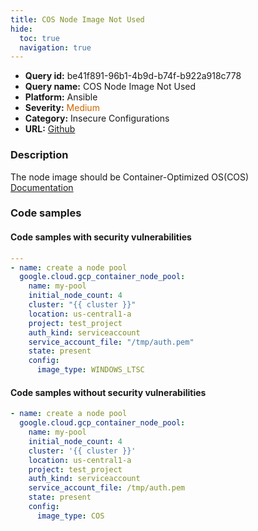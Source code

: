 ```yaml
---
title: COS Node Image Not Used
hide:
  toc: true
  navigation: true
---
```


<style>
  .highlight .hll {
    background-color: #ff171742;
  }
  .md-content {
    max-width: 1100px;
    margin: 0 auto;
  }
</style>

-   **Query id:** be41f891-96b1-4b9d-b74f-b922a918c778
-   **Query name:** COS Node Image Not Used
-   **Platform:** Ansible
-   **Severity:** <span style="color:#C60">Medium</span>
-   **Category:** Insecure Configurations
-   **URL:** [Github](https://github.com/Checkmarx/kics/tree/master/assets/queries/ansible/gcp/cos_node_image_not_used)

### Description
The node image should be Container-Optimized OS(COS)<br>
[Documentation](https://docs.ansible.com/ansible/latest/collections/google/cloud/gcp_container_node_pool_module.html#parameter-config/image_type)

### Code samples
#### Code samples with security vulnerabilities
```yaml title="Positive test num. 1 - yaml file" hl_lines="13"
---
- name: create a node pool
  google.cloud.gcp_container_node_pool:
    name: my-pool
    initial_node_count: 4
    cluster: "{{ cluster }}"
    location: us-central1-a
    project: test_project
    auth_kind: serviceaccount
    service_account_file: "/tmp/auth.pem"
    state: present
    config:
      image_type: WINDOWS_LTSC

```


#### Code samples without security vulnerabilities
```yaml title="Negative test num. 1 - yaml file"
- name: create a node pool
  google.cloud.gcp_container_node_pool:
    name: my-pool
    initial_node_count: 4
    cluster: '{{ cluster }}'
    location: us-central1-a
    project: test_project
    auth_kind: serviceaccount
    service_account_file: /tmp/auth.pem
    state: present
    config:
      image_type: COS

```

